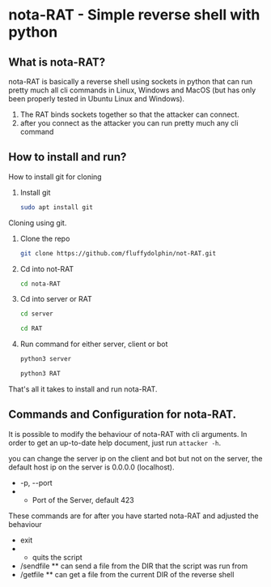 # nota-RAT - Simple reverse shell with python

## What is nota-RAT?
nota-RAT is basically a reverse shell using sockets in python that can run pretty much all cli commands in Linux, Windows and MacOS (but has only been properly tested in Ubuntu Linux and Windows).

1. The RAT binds sockets together so that the attacker can connect.
2. after you connect as the attacker you can run pretty much any cli command

## How to install and run?

How to install git for cloning

1. Install git
   ```sh
   sudo apt install git
   ```



Cloning using git.

1. Clone the repo
   ```sh
   git clone https://github.com/fluffydolphin/not-RAT.git
   ```
   
2. Cd into not-RAT
   ```sh
   cd nota-RAT
   ```
   
2. Cd into server or RAT
   ```sh
   cd server
   ```
   ```sh
   cd RAT
   ```
   
3. Run command for either server, client or bot
   ```sh
   python3 server
   ```
   ```sh
   python3 RAT
   ```
  
That's all it takes to install and run nota-RAT.

## Commands and Configuration for nota-RAT.
It is possible to modify the behaviour of nota-RAT with cli
arguments. In order to get an up-to-date help document, just run
`attacker -h`.

you can change the server ip on the client and bot but not on the server, the default host ip on the server is 0.0.0.0 (localhost).

* -p, --port
* * Port of the Server, default 423


These commands are for after you have started nota-RAT and adjusted the behaviour

* exit
* * quits the script
* /sendfile
** can send a file from the DIR that the script was run from
* /getfile
** can get a file from the current DIR of the reverse shell
